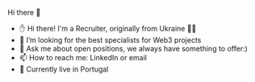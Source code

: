  Hi there 👋


 - ✋ Hi there! I'm a Recruiter, originally from Ukraine 💙💛
 - 🔭 I’m looking for the best specialists for Web3 projects
 - 💬 Ask me about open positions, we always have something to offer:) 
 - 📫 How to reach me: LinkedIn or email
 - 📍 Currently live in Portugal
